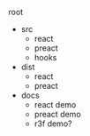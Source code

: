 root

- src
  - react
  - preact
  - hooks
- dist
  - react
  - preact
- docs
  - react demo
  - preact demo
  - r3f demo?
